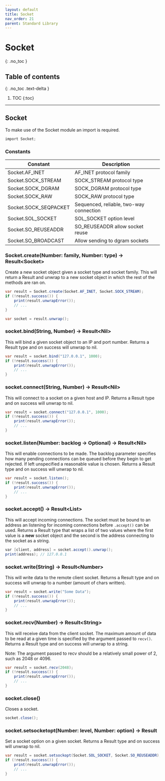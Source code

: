 ```yaml
---
layout: default
title: Socket
nav_order: 21
parent: Standard Library
---
```


# Socket
{: .no_toc }

## Table of contents
{: .no_toc .text-delta }

1. TOC
{:toc}

---

## Socket

To make use of the Socket module an import is required.

```cs
import Socket;
```

### Constants

| Constant              | Description                             |
| --------------------- | --------------------------------------- |
| Socket.AF_INET        | AF_INET protocol family                 |
| Socket.SOCK_STREAM    | SOCK_STREAM protocol type               |
| Socket.SOCK_DGRAM     | SOCK_DGRAM protocol type                |
| Socket.SOCK_RAW       | SOCK_RAW protocol type                  |
| Socket.SOCK_SEQPACKET | Sequenced, reliable, two-way connection |
| Socket.SOL_SOCKET     | SOL_SOCKET option level                 |
| Socket.SO_REUSEADDR   | SO_REUSEADDR allow socket reuse         |
| Socket.SO_BROADCAST   | Allow sending to dgram sockets          |

### Socket.create(Number: family, Number: type) -> Result\<Socket>

Create a new socket object given a socket type and socket family.
This will return a Result and unwrap to a new socket object in which the rest of the methods are ran on.

```cs
var result = Socket.create(Socket.AF_INET, Socket.SOCK_STREAM);
if (!result.success()) {
    print(result.unwrapError());
    // ...
}

var socket = result.unwrap();
```

### socket.bind(String, Number) -> Result\<Nil>

This will bind a given socket object to an IP and port number.
Returns a Result type and on success will unwrap to nil.

```cs
var result = socket.bind("127.0.0.1", 1000);
if (!result.success()) {
    print(result.unwrapError());
    // ...
}
```

### socket.connect(String, Number) -> Result\<Nil>

This will connect to a socket on a given host and IP.
Returns a Result type and on success will unwrap to nil.

```cs
var result = socket.connect("127.0.0.1", 1000);
if (!result.success()) {
    print(result.unwrapError());
    // ...
}
```

### socket.listen(Number: backlog -> Optional) -> Result\<Nil>

This will enable connections to be made. The backlog parameter specifies how many
pending connections can be queued before they begin to get rejected. If left unspecified
a reasonable value is chosen. 
Returns a Result type and on success will unwrap to nil.

```cs
var result = socket.listen();
if (!result.success()) {
    print(result.unwrapError());
    // ...
}
```

### socket.accept() -> Result\<List>

This will accept incoming connections. The socket must be bound to an address an listening for incoming connections before
`.accept()` can be used.
Returns a Result type that wraps a list of two values where the first value is a **new** socket object and the second 
is the address connecting to the socket as a string.

```cs
var [client, address] = socket.accept().unwrap();
print(address); // 127.0.0.1
```

### socket.write(String) -> Result\<Number>

This will write data to the remote client socket.
Returns a Result type and on success will unwrap to a number (amount of chars written).

```cs
var result = socket.write("Some Data");
if (!result.success()) {
    print(result.unwrapError());
    // ...
}
```

### socket.recv(Number) -> Result\<String>

This will receive data from the client socket. The maximum amount of data to be read at a given
time is specified by the argument passed to `recv()`. 
Returns a Result type and on success will unwrap to a string.

Note: The argument passed to recv should be a relatively small power of 2, such as 2048 or 4096.

```cs
var result = socket.recv(2048);
if (!result.success()) {
    print(result.unwrapError());
    // ...
}
```

### socket.close()

Closes a socket.

```cs
socket.close();
```

### socket.setsocketopt(Number: level, Number: option) -> Result

Set a socket option on a given socket.
Returns a Result type and on success will unwrap to nil.

```cs
var result = socket.setsockopt(Socket.SOL_SOCKET, Socket.SO_REUSEADDR);
if (!result.success()) {
    print(result.unwrapError());
    // ...
}
```

